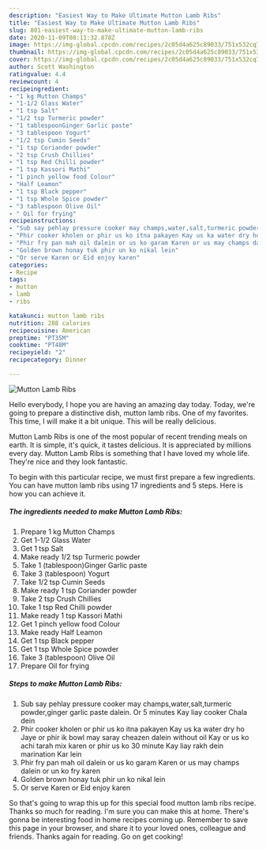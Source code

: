 ```yaml
---
description: "Easiest Way to Make Ultimate Mutton Lamb Ribs"
title: "Easiest Way to Make Ultimate Mutton Lamb Ribs"
slug: 801-easiest-way-to-make-ultimate-mutton-lamb-ribs
date: 2020-11-09T08:11:32.878Z
image: https://img-global.cpcdn.com/recipes/2c05d4a625c89033/751x532cq70/mutton-lamb-ribs-recipe-main-photo.jpg
thumbnail: https://img-global.cpcdn.com/recipes/2c05d4a625c89033/751x532cq70/mutton-lamb-ribs-recipe-main-photo.jpg
cover: https://img-global.cpcdn.com/recipes/2c05d4a625c89033/751x532cq70/mutton-lamb-ribs-recipe-main-photo.jpg
author: Scott Washington
ratingvalue: 4.4
reviewcount: 4
recipeingredient:
- "1 kg Mutton Champs"
- "1-1/2 Glass Water"
- "1 tsp Salt"
- "1/2 tsp Turmeric powder"
- "1 tablespoonGinger Garlic paste"
- "3 tablespoon Yogurt"
- "1/2 tsp Cumin Seeds"
- "1 tsp Coriander powder"
- "2 tsp Crush Chillies"
- "1 tsp Red Chilli powder"
- "1 tsp Kassori Mathi"
- "1 pinch yellow food Colour"
- "Half Leamon"
- "1 tsp Black pepper"
- "1 tsp Whole Spice powder"
- "3 tablespoon Olive Oil"
- " Oil for frying"
recipeinstructions:
- "Sub say pehlay pressure cooker may champs,water,salt,turmeric powder,ginger garlic paste dalein. Or 5 minutes Kay liay cooker Chala dein"
- "Phir cooker kholen or phir us ko itna pakayen Kay us ka water dry ho Jaye or phir ik bowl may saray cheazen dalein without oil Kay or us ko achi tarah mix karen or phir us ko 30 minute Kay liay rakh dein marination Kar lein"
- "Phir fry pan mah oil dalein or us ko garam Karen or us may champs dalein or un ko fry karen"
- "Golden brown honay tuk phir un ko nikal lein"
- "Or serve Karen or Eid enjoy karen"
categories:
- Recipe
tags:
- mutton
- lamb
- ribs

katakunci: mutton lamb ribs 
nutrition: 288 calories
recipecuisine: American
preptime: "PT35M"
cooktime: "PT48M"
recipeyield: "2"
recipecategory: Dinner

---
```



![Mutton Lamb Ribs](https://img-global.cpcdn.com/recipes/2c05d4a625c89033/751x532cq70/mutton-lamb-ribs-recipe-main-photo.jpg)

Hello everybody, I hope you are having an amazing day today. Today, we're going to prepare a distinctive dish, mutton lamb ribs. One of my favorites. This time, I will make it a bit unique. This will be really delicious.



Mutton Lamb Ribs is one of the most popular of recent trending meals on earth. It is simple, it's quick, it tastes delicious. It is appreciated by millions every day. Mutton Lamb Ribs is something that I have loved my whole life. They're nice and they look fantastic.


To begin with this particular recipe, we must first prepare a few ingredients. You can have mutton lamb ribs using 17 ingredients and 5 steps. Here is how you can achieve it.

<!--inarticleads1-->

##### The ingredients needed to make Mutton Lamb Ribs:

1. Prepare 1 kg Mutton Champs
1. Get 1-1/2 Glass Water
1. Get 1 tsp Salt
1. Make ready 1/2 tsp Turmeric powder
1. Take 1 (tablespoon)Ginger Garlic paste
1. Take 3 (tablespoon) Yogurt
1. Take 1/2 tsp Cumin Seeds
1. Make ready 1 tsp Coriander powder
1. Take 2 tsp Crush Chillies
1. Take 1 tsp Red Chilli powder
1. Make ready 1 tsp Kassori Mathi
1. Get 1 pinch yellow food Colour
1. Make ready Half Leamon
1. Get 1 tsp Black pepper
1. Get 1 tsp Whole Spice powder
1. Take 3 (tablespoon) Olive Oil
1. Prepare  Oil for frying




<!--inarticleads2-->

##### Steps to make Mutton Lamb Ribs:

1. Sub say pehlay pressure cooker may champs,water,salt,turmeric powder,ginger garlic paste dalein. Or 5 minutes Kay liay cooker Chala dein
1. Phir cooker kholen or phir us ko itna pakayen Kay us ka water dry ho Jaye or phir ik bowl may saray cheazen dalein without oil Kay or us ko achi tarah mix karen or phir us ko 30 minute Kay liay rakh dein marination Kar lein
1. Phir fry pan mah oil dalein or us ko garam Karen or us may champs dalein or un ko fry karen
1. Golden brown honay tuk phir un ko nikal lein
1. Or serve Karen or Eid enjoy karen




So that's going to wrap this up for this special food mutton lamb ribs recipe. Thanks so much for reading. I'm sure you can make this at home. There's gonna be interesting food in home recipes coming up. Remember to save this page in your browser, and share it to your loved ones, colleague and friends. Thanks again for reading. Go on get cooking!
